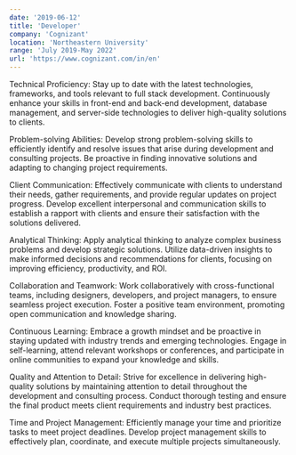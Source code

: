 ```yaml
---
date: '2019-06-12'
title: 'Developer'
company: 'Cognizant'
location: 'Northeastern University'
range: 'July 2019-May 2022'
url: 'https://www.cognizant.com/in/en'
---
```


Technical Proficiency: Stay up to date with the latest technologies, frameworks, and tools relevant to full stack development. Continuously enhance your skills in front-end and back-end development, database management, and server-side technologies to deliver high-quality solutions to clients.

Problem-solving Abilities: Develop strong problem-solving skills to efficiently identify and resolve issues that arise during development and consulting projects. Be proactive in finding innovative solutions and adapting to changing project requirements.

Client Communication: Effectively communicate with clients to understand their needs, gather requirements, and provide regular updates on project progress. Develop excellent interpersonal and communication skills to establish a rapport with clients and ensure their satisfaction with the solutions delivered.

Analytical Thinking: Apply analytical thinking to analyze complex business problems and develop strategic solutions. Utilize data-driven insights to make informed decisions and recommendations for clients, focusing on improving efficiency, productivity, and ROI.

Collaboration and Teamwork: Work collaboratively with cross-functional teams, including designers, developers, and project managers, to ensure seamless project execution. Foster a positive team environment, promoting open communication and knowledge sharing.

Continuous Learning: Embrace a growth mindset and be proactive in staying updated with industry trends and emerging technologies. Engage in self-learning, attend relevant workshops or conferences, and participate in online communities to expand your knowledge and skills.

Quality and Attention to Detail: Strive for excellence in delivering high-quality solutions by maintaining attention to detail throughout the development and consulting process. Conduct thorough testing and ensure the final product meets client requirements and industry best practices.

Time and Project Management: Efficiently manage your time and prioritize tasks to meet project deadlines. Develop project management skills to effectively plan, coordinate, and execute multiple projects simultaneously.